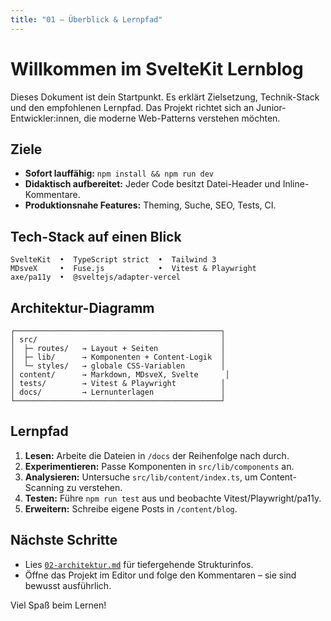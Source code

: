 ```yaml
---
title: "01 – Überblick & Lernpfad"
---
```


# Willkommen im SvelteKit Lernblog

Dieses Dokument ist dein Startpunkt. Es erklärt Zielsetzung, Technik-Stack und den empfohlenen Lernpfad. Das Projekt richtet sich an Junior-Entwickler:innen, die moderne Web-Patterns verstehen möchten.

## Ziele

- **Sofort lauffähig:** `npm install && npm run dev`
- **Didaktisch aufbereitet:** Jeder Code besitzt Datei-Header und Inline-Kommentare.
- **Produktionsnahe Features:** Theming, Suche, SEO, Tests, CI.

## Tech-Stack auf einen Blick

```
SvelteKit  •  TypeScript strict  •  Tailwind 3
MDsveX     •  Fuse.js            •  Vitest & Playwright
axe/pa11y  •  @sveltejs/adapter-vercel
```

## Architektur-Diagramm

```
┌──────────────────────────────────────────────┐
│ src/                                         │
│  ├─ routes/   → Layout + Seiten              │
│  ├─ lib/      → Komponenten + Content-Logik  │
│  └─ styles/   → globale CSS-Variablen        │
│ content/      → Markdown, MDsveX, Svelte      │
│ tests/        → Vitest & Playwright          │
│ docs/         → Lernunterlagen               │
└──────────────────────────────────────────────┘
```

## Lernpfad

1. **Lesen:** Arbeite die Dateien in `/docs` der Reihenfolge nach durch.
2. **Experimentieren:** Passe Komponenten in `src/lib/components` an.
3. **Analysieren:** Untersuche `src/lib/content/index.ts`, um Content-Scanning zu verstehen.
4. **Testen:** Führe `npm run test` aus und beobachte Vitest/Playwright/pa11y.
5. **Erweitern:** Schreibe eigene Posts in `/content/blog`.

## Nächste Schritte

- Lies [`02-architektur.md`](02-architektur.md) für tiefergehende Strukturinfos.
- Öffne das Projekt im Editor und folge den Kommentaren – sie sind bewusst ausführlich.

Viel Spaß beim Lernen!

